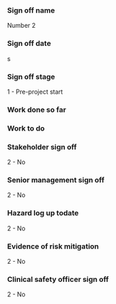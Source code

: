 ### Sign off name
Number 2

### Sign off date
s

### Sign off stage
1 - Pre-project start

### Work done so far


### Work to do


### Stakeholder sign off
2 - No

### Senior management sign off
2 - No

### Hazard log up todate
2 - No

### Evidence of risk mitigation
2 - No

### Clinical safety officer sign off
2 - No

